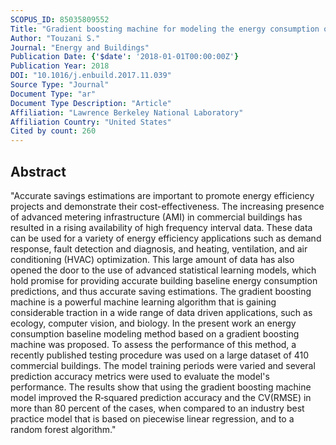```yaml
---
SCOPUS_ID: 85035809552
Title: "Gradient boosting machine for modeling the energy consumption of commercial buildings"
Author: "Touzani S."
Journal: "Energy and Buildings"
Publication Date: {'$date': '2018-01-01T00:00:00Z'}
Publication Year: 2018
DOI: "10.1016/j.enbuild.2017.11.039"
Source Type: "Journal"
Document Type: "ar"
Document Type Description: "Article"
Affiliation: "Lawrence Berkeley National Laboratory"
Affiliation Country: "United States"
Cited by count: 260
---
```


## Abstract
"Accurate savings estimations are important to promote energy efficiency projects and demonstrate their cost-effectiveness. The increasing presence of advanced metering infrastructure (AMI) in commercial buildings has resulted in a rising availability of high frequency interval data. These data can be used for a variety of energy efficiency applications such as demand response, fault detection and diagnosis, and heating, ventilation, and air conditioning (HVAC) optimization. This large amount of data has also opened the door to the use of advanced statistical learning models, which hold promise for providing accurate building baseline energy consumption predictions, and thus accurate saving estimations. The gradient boosting machine is a powerful machine learning algorithm that is gaining considerable traction in a wide range of data driven applications, such as ecology, computer vision, and biology. In the present work an energy consumption baseline modeling method based on a gradient boosting machine was proposed. To assess the performance of this method, a recently published testing procedure was used on a large dataset of 410 commercial buildings. The model training periods were varied and several prediction accuracy metrics were used to evaluate the model's performance. The results show that using the gradient boosting machine model improved the R‐squared prediction accuracy and the CV(RMSE) in more than 80 percent of the cases, when compared to an industry best practice model that is based on piecewise linear regression, and to a random forest algorithm."
